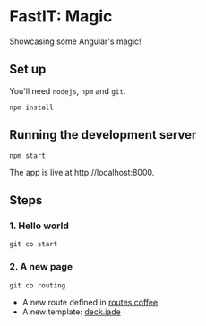 # FastIT: Magic
Showcasing some Angular's magic!

## Set up
You'll need `nodejs`, `npm` and `git`.

    npm install

## Running the development server

    npm start

The app is live at http://localhost:8000.

## Steps

### 1. Hello world
    git co start

### 2. A new page
    git co routing
- A new route defined in [routes.coffee](config/routes.coffee)
- A new template: [deck.jade](views/deck.jade)
